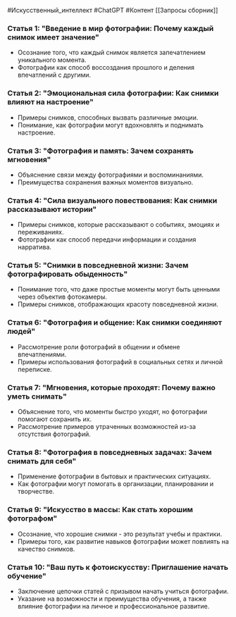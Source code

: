 #Искусственный_интеллект #ChatGPT #Контент 
[[Запросы сборник]]
### Статья 1: "Введение в мир фотографии: Почему каждый снимок имеет значение"

- Осознание того, что каждый снимок является запечатлением уникального момента.
- Фотографии как способ воссоздания прошлого и деления впечатлений с другими.

### Статья 2: "Эмоциональная сила фотографии: Как снимки влияют на настроение"

- Примеры снимков, способных вызвать различные эмоции.
- Понимание, как фотографии могут вдохновлять и поднимать настроение.

### Статья 3: "Фотография и память: Зачем сохранять мгновения"

- Объяснение связи между фотографиями и воспоминаниями.
- Преимущества сохранения важных моментов визуально.

### Статья 4: "Сила визуального повествования: Как снимки рассказывают истории"

- Примеры снимков, которые рассказывают о событиях, эмоциях и переживаниях.
- Фотографии как способ передачи информации и создания нарратива.

### Статья 5: "Снимки в повседневной жизни: Зачем фотографировать обыденность"

- Понимание того, что даже простые моменты могут быть ценными через объектив фотокамеры.
- Примеры снимков, отображающих красоту повседневной жизни.

### Статья 6: "Фотография и общение: Как снимки соединяют людей"

- Рассмотрение роли фотографий в общении и обмене впечатлениями.
- Примеры использования фотографий в социальных сетях и личной переписке.

### Статья 7: "Мгновения, которые проходят: Почему важно уметь снимать"

- Объяснение того, что моменты быстро уходят, но фотографии помогают сохранить их.
- Рассмотрение примеров утраченных возможностей из-за отсутствия фотографий.

### Статья 8: "Фотография в повседневных задачах: Зачем снимать для себя"

- Применение фотографии в бытовых и практических ситуациях.
- Как фотографии могут помогать в организации, планировании и творчестве.

### Статья 9: "Искусство в массы: Как стать хорошим фотографом"

- Осознание, что хорошие снимки - это результат учебы и практики.
- Примеры того, как развитие навыков фотографии может повлиять на качество снимков.

### Статья 10: "Ваш путь к фотоискусству: Приглашение начать обучение"

- Заключение цепочки статей с призывом начать учиться фотографии.
- Указание на возможности и преимущества обучения, а также влияние фотографии на личное и профессиональное развитие.